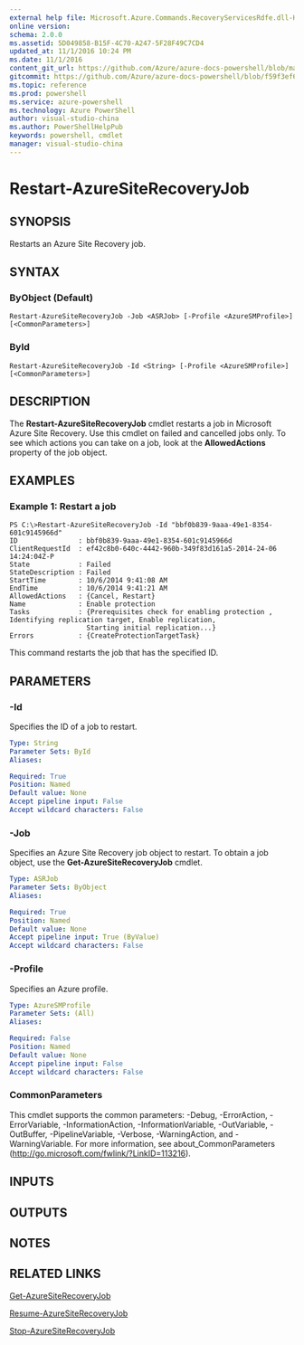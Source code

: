```yaml
---
external help file: Microsoft.Azure.Commands.RecoveryServicesRdfe.dll-Help.xml
online version: 
schema: 2.0.0
ms.assetid: 5D049858-B15F-4C70-A247-5F28F49C7CD4
updated_at: 11/1/2016 10:24 PM
ms.date: 11/1/2016
content_git_url: https://github.com/Azure/azure-docs-powershell/blob/master/azureps-cmdlets-docs/ServiceManagement/Azure.SiteRecovery/v3.0.0/Restart-AzureSiteRecoveryJob.md
gitcommit: https://github.com/Azure/azure-docs-powershell/blob/f59f3ef60bc592383812213e69fd77ba950759ed/azureps-cmdlets-docs/ServiceManagement/Azure.SiteRecovery/v3.0.0/Restart-AzureSiteRecoveryJob.md
ms.topic: reference
ms.prod: powershell
ms.service: azure-powershell
ms.technology: Azure PowerShell
author: visual-studio-china
ms.author: PowerShellHelpPub
keywords: powershell, cmdlet
manager: visual-studio-china
---
```


# Restart-AzureSiteRecoveryJob

## SYNOPSIS
Restarts an Azure Site Recovery job.

## SYNTAX

### ByObject (Default)
```
Restart-AzureSiteRecoveryJob -Job <ASRJob> [-Profile <AzureSMProfile>] [<CommonParameters>]
```

### ById
```
Restart-AzureSiteRecoveryJob -Id <String> [-Profile <AzureSMProfile>] [<CommonParameters>]
```

## DESCRIPTION
The **Restart-AzureSiteRecoveryJob** cmdlet restarts a job in Microsoft Azure Site Recovery.
Use this cmdlet on failed and cancelled jobs only.
To see which actions you can take on a job, look at the **AllowedActions** property of the job object.

## EXAMPLES

### Example 1: Restart a job
```
PS C:\>Restart-AzureSiteRecoveryJob -Id "bbf0b839-9aaa-49e1-8354-601c9145966d"
ID               : bbf0b839-9aaa-49e1-8354-601c9145966d
ClientRequestId  : ef42c8b0-640c-4442-960b-349f83d161a5-2014-24-06 14:24:04Z-P
State            : Failed
StateDescription : Failed
StartTime        : 10/6/2014 9:41:08 AM
EndTime          : 10/6/2014 9:41:21 AM
AllowedActions   : {Cancel, Restart}
Name             : Enable protection
Tasks            : {Prerequisites check for enabling protection , Identifying replication target, Enable replication, 
                   Starting initial replication...} 
Errors           : {CreateProtectionTargetTask}
```

This command restarts the job that has the specified ID.

## PARAMETERS

### -Id
Specifies the ID of a job to restart.

```yaml
Type: String
Parameter Sets: ById
Aliases: 

Required: True
Position: Named
Default value: None
Accept pipeline input: False
Accept wildcard characters: False
```

### -Job
Specifies an Azure Site Recovery job object to restart.
To obtain a job object, use the **Get-AzureSiteRecoveryJob** cmdlet.

```yaml
Type: ASRJob
Parameter Sets: ByObject
Aliases: 

Required: True
Position: Named
Default value: None
Accept pipeline input: True (ByValue)
Accept wildcard characters: False
```

### -Profile
Specifies an Azure profile.

```yaml
Type: AzureSMProfile
Parameter Sets: (All)
Aliases: 

Required: False
Position: Named
Default value: None
Accept pipeline input: False
Accept wildcard characters: False
```

### CommonParameters
This cmdlet supports the common parameters: -Debug, -ErrorAction, -ErrorVariable, -InformationAction, -InformationVariable, -OutVariable, -OutBuffer, -PipelineVariable, -Verbose, -WarningAction, and -WarningVariable. For more information, see about_CommonParameters (http://go.microsoft.com/fwlink/?LinkID=113216).

## INPUTS

## OUTPUTS

## NOTES

## RELATED LINKS

[Get-AzureSiteRecoveryJob](xref:ServiceManagement/Azure.SiteRecovery/v3.0.0/Get-AzureSiteRecoveryJob.md)

[Resume-AzureSiteRecoveryJob](xref:ServiceManagement/Azure.SiteRecovery/v3.0.0/Resume-AzureSiteRecoveryJob.md)

[Stop-AzureSiteRecoveryJob](xref:ServiceManagement/Azure.SiteRecovery/v3.0.0/Stop-AzureSiteRecoveryJob.md)


